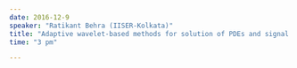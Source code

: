 ```yaml
---
date: 2016-12-9
speaker: "Ratikant Behra (IISER-Kolkata)"
title: "Adaptive wavelet-based methods for solution of PDEs and signal analysis."
time: "3 pm" 

---
```


